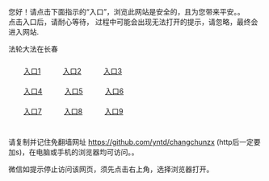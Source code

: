 您好！请点击下面指示的“入口”，浏览此网站是安全的，且为您带来平安。。 <br/>
点击入口后，请耐心等待， 过程中可能会出现无法打开的提示，请忽略，最终会进入网站. </br>

法轮大法在长春<br/>
<div style="padding:10px"><a style="margin:20px" target="_blank" href="https://d2kea1ecx8nrv1.cloudfront.net/2Qpsp?qylmgft" id="ccLink1" rel="nofollow">入口1</a> <a target="_blank" style="margin:20px" href="https://d1x1393hdzx6ok.cloudfront.net/2Qpsp?rchqgv" id="ccLink2" rel="nofollow">入口2</a> <a style="margin:20px" target="_blank" href="https://d28ibon7k9k8wo.cloudfront.net/2Qpsp?svxmiu" id="ccLink3" rel="nofollow">入口3</a></div>

<div style="padding:10px" ><a style="margin:20px" target="_blank" href="https://d2kea1ecx8nrv1.cloudfront.net/2Qpsp?qylmgft" id="ccLink4" rel="nofollow">入口4</a> <a style="margin:20px" href="https://d1x1393hdzx6ok.cloudfront.net/2Qpsp?rchqgv" target="_blank" id="ccLink5" rel="nofollow">入口5</a> <a style="margin:20px" href="https://d28ibon7k9k8wo.cloudfront.net/2Qpsp?svxmiu" target="_blank" id="ccLink6" rel="nofollow">入口6</a></div>

<div style="padding:10px"><a style="margin:20px" target="_blank" href="https://d2kea1ecx8nrv1.cloudfront.net/2Qpsp?qylmgft" id="ccLink7" rel="nofollow">入口7</a> <a style="margin:20px" href="https://d1x1393hdzx6ok.cloudfront.net/2Qpsp?rchqgv" target="_blank" id="ccLink8" rel="nofollow">入口8</a> <a style="margin:20px" target="_blank" href="https://d28ibon7k9k8wo.cloudfront.net/2Qpsp?svxmiu" id="ccLink9" rel="nofollow">入口9</a></div>

<br/>



请复制并记住免翻墙网址 https://github.com/yntd/changchunzx (http后一定要加s)，在电脑或手机的浏览器均可访问。。<br/>

微信如提示停止访问该网页，须先点击右上角，选择浏览器打开。
